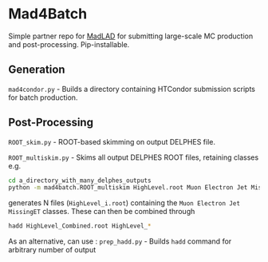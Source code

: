 # Mad4Batch

Simple partner repo for [MadLAD](https://github.com/tzuhanchang/MadLAD) for submitting large-scale MC production and post-processing. Pip-installable.

## Generation

`mad4condor.py` - Builds a directory containing HTCondor submission scripts for batch production.

## Post-Processing

`ROOT_skim.py` - ROOT-based skimming on output DELPHES file.

`ROOT_multiskim.py` - Skims all output DELPHES ROOT files, retaining classes e.g.
```bash
cd a_directory_with_many_delphes_outputs
python -m mad4batch.ROOT_multiskim HighLevel.root Muon Electron Jet MissingET
```
generates N files (`HighLevel_i.root`) containing the `Muon Electron Jet MissingET` classes.
These can then be combined through
```bash
hadd HighLevel_Combined.root HighLevel_*
```

As an alternative, can use :
`prep_hadd.py` - Builds `hadd` command for arbitrary number of output

